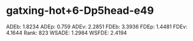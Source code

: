 # gatxing-hot+6-Dp5head-e49

ADEb: 1.8234
ADEp: 0.759
ADEv: 2.2851
FDEb: 3.3936
FDEp: 1.4481
FDEv: 4.1644
Rank: 823
WSADE: 1.2984
WSFDE: 2.4194